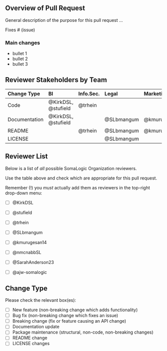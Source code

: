 
## Overview of Pull Request
General description of the purpose for this pull request ...

Fixes # (issue)


### Main changes

- bullet 1
- bullet 2
- bullet 3


## Reviewer Stakeholders by Team

| Change Type   | BI                  | Info.Sec. | Legal      | Marketing     | Regulatory |
|:------------- |:------------------- |:--------- |:---------- |:------------- |:---------- |
| Code          | @KirkDSL, @stufield | @trhein   |            |               |            |
| Documentation | @KirkDSL, @stufield |           | @SLbmangum | @kmurugesan14 |            |
| README        |                     | @trhein   | @SLbmangum | @kmurugesan14 | @nmcnabbSL |
| LICENSE       |                     |           | @SLbmangum |               |            |


## Reviewer List
Below is a list of *all* possible SomaLogic Organization reviewers.

Use the table above and check which are appropriate for this pull request.

Remember (!) you *must* actually add them as reviewers
in the top-right drop-down menu:

- [ ] @KirkDSL
- [ ] @stufield
- [ ] @trhein
- [ ] @SLbmangum
- [ ] @kmurugesan14
- [ ] @nmcnabbSL
- [ ] @SarahAnderson23
- [ ] @ajw-somalogic


## Change Type
Please check the relevant box(es):

- [ ] New feature (non-breaking change which adds functionality)
- [ ] Bug fix (non-breaking change which fixes an issue)
- [ ] Breaking change (fix or feature causing an API change)
- [ ] Documentation update
- [ ] Package maintenance (structural, non-code, non-breaking changes)
- [ ] README change
- [ ] LICENSE changes
